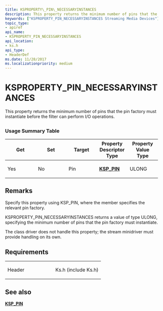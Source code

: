 ```yaml
---
title: KSPROPERTY\_PIN\_NECESSARYINSTANCES
description: This property returns the minimum number of pins that the pin factory must instantiate before the filter can perform I/O operations.
keywords: ["KSPROPERTY_PIN_NECESSARYINSTANCES Streaming Media Devices"]
topic_type:
- apiref
api_name:
- KSPROPERTY_PIN_NECESSARYINSTANCES
api_location:
- ks.h
api_type:
- HeaderDef
ms.date: 11/28/2017
ms.localizationpriority: medium
---
```


# KSPROPERTY\_PIN\_NECESSARYINSTANCES


This property returns the minimum number of pins that the pin factory must instantiate before the filter can perform I/O operations.

## <span id="ddk_ksproperty_pin_necessaryinstances_ks"></span><span id="DDK_KSPROPERTY_PIN_NECESSARYINSTANCES_KS"></span>


### Usage Summary Table

<table>
<colgroup>
<col width="20%" />
<col width="20%" />
<col width="20%" />
<col width="20%" />
<col width="20%" />
</colgroup>
<thead>
<tr class="header">
<th>Get</th>
<th>Set</th>
<th>Target</th>
<th>Property Descriptor Type</th>
<th>Property Value Type</th>
</tr>
</thead>
<tbody>
<tr class="odd">
<td><p>Yes</p></td>
<td><p>No</p></td>
<td><p>Pin</p></td>
<td><p><a href="/windows-hardware/drivers/ddi/ks/ns-ks-ksp_pin" data-raw-source="[&lt;strong&gt;KSP_PIN&lt;/strong&gt;](/windows-hardware/drivers/ddi/ks/ns-ks-ksp_pin)"><strong>KSP_PIN</strong></a></p></td>
<td><p>ULONG</p></td>
</tr>
</tbody>
</table>

 

Remarks
-------

Specify this property using KSP\_PIN, where the member specifies the relevant pin factory.

KSPROPERTY\_PIN\_NECESSARYINSTANCES returns a value of type ULONG, specifying the minimum number of pins that the pin factory must instantiate.

The class driver does not handle this property; the stream minidriver must provide handling on its own.

Requirements
------------

<table>
<colgroup>
<col width="50%" />
<col width="50%" />
</colgroup>
<tbody>
<tr class="odd">
<td><p>Header</p></td>
<td>Ks.h (include Ks.h)</td>
</tr>
</tbody>
</table>

## See also


[**KSP\_PIN**](/windows-hardware/drivers/ddi/ks/ns-ks-ksp_pin)

